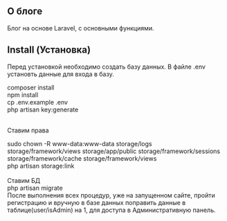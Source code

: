 ## О блоге
Блог на основе Laravel, с основными функциями. 
## Install (Установка)
Перед установкой необходимо создать базу данных.
В файле .env установть данные для входа в базу.<br />

composer install<br />
npm install<br />
cp .env.example .env<br />
php artisan key:generate<br /><br />

Ставим права

  sudo chown -R www-data:www-data storage/logs storage/framework/views storage/app/public storage/framework/sessions storage/framework/cache storage/framework/views<br />
  php artisan storage:link<br /><br />
Ставим БД<br />
php artisan migrate<br />
После выполнения всех процедур, уже на запущенном сайте, пройти регистрацию
и вручную в базе данных поправить данные в таблице(user/isAdmin) на 1, для
доступа в Административную панель.

